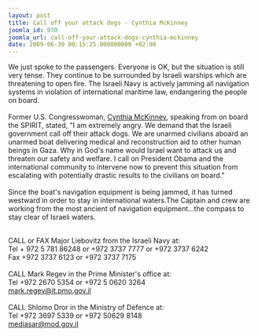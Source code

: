 ```yaml
---
layout: post
title: Call off your attack dogs - Cynthia McKinney
joomla_id: 970
joomla_url: call-off-your-attack-dogs-cynthia-mckinney
date: 2009-06-30 00:15:25.000000000 +02:00
---
```

We just spoke to the passengers. Everyone is OK, but the situation is still very tense. They continue to be surrounded by Israeli warships which are threatening to open fire. The Israeli Navy is actively jamming all navigation systems in violation of international maritime law, endangering the people on board. <br /> <br />Former U.S. Congresswoman, <a title="Cynthia McKinney" href="http://en.wikipedia.org/wiki/Cynthia_McKinney">Cynthia McKinney</a>, speaking from on board the SPIRIT, stated, "I am extremely angry. We demand that the Israeli government call off their attack dogs. We are unarmed civilians aboard an unarmed boat delivering medical and reconstruction aid to other human beings in Gaza. Why in God's name would Israel want to attack us and threaten our safety and welfare. I call on President Obama and the international community to intervene now to prevent this situation from escalating with potentially drastic results to the civilians on board."<br /> <br />Since the boat's navigation equipment is being jammed, it has turned westward in order to stay in international waters.The Captain and crew are working from the most ancient of navigation equipment...the compass to stay clear of Israeli waters.<br /> 

<br />CALL or FAX Major Liebovitz from the Israeli Navy at:<br /> Tel + 972 5 781 86248 or +972 3737 7777 or +972 3737 6242<br />Fax +972 3737 6123 or +972 3737 7175<br /><br />CALL Mark Regev in the Prime Minister's office at:<br />Tel +972 2670 5354 or +972 5 0620 3264<br /><a href="mailto:mark.regev@it.pmo.gov.il" target="_blank">mark.regev@it.pmo.gov.il</a><br /> <br />CALL Shlomo Dror in the Ministry of Defence at:<br />Tel +972 3697 5339 or +972 50629 8148<br /> <a href="mailto:mediasar@mod.gov.il" target="_blank">mediasar@mod.gov.il</a><br />
